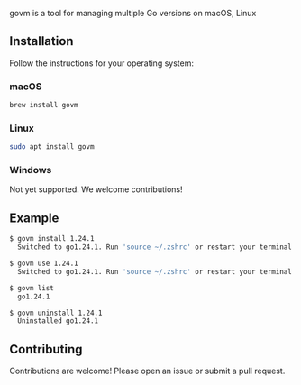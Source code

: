 govm is a tool for managing multiple Go versions on macOS, Linux

## Installation

Follow the instructions for your operating system:

### macOS

```sh
brew install govm
```

### Linux

```sh
sudo apt install govm
```

### Windows

Not yet supported. We welcome contributions!

## Example

```sh
$ govm install 1.24.1
  Switched to go1.24.1. Run 'source ~/.zshrc' or restart your terminal to apply permanently.

$ govm use 1.24.1
  Switched to go1.24.1. Run 'source ~/.zshrc' or restart your terminal to apply permanently.

$ govm list
  go1.24.1

$ govm uninstall 1.24.1
  Uninstalled go1.24.1
```

## Contributing

Contributions are welcome! Please open an issue or submit a pull request.
